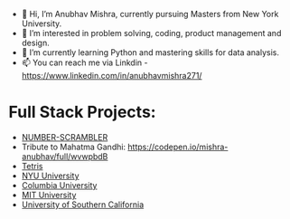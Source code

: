 - 👋 Hi, I’m Anubhav Mishra, currently pursuing Masters from New York University.
- 👀 I’m interested in problem solving, coding, product management and design.
- 🌱 I’m currently learning Python and mastering skills for data analysis.
- 📫 You can reach me via Linkdin - https://www.linkedin.com/in/anubhavmishra271/

 # Full Stack Projects: 

- [NUMBER-SCRAMBLER](https://mishra-anubhav.github.io/Number-Scrambler/)
- Tribute to Mahatma Gandhi: https://codepen.io/mishra-anubhav/full/wvwpbdB
- [Tetris](https://mishra-anubhav.github.io/JavaScript-Tetris/)
- <a href="https://mishra-anubhav.github.io/Universities-Report/university-nyu.html">NYU University</a><br>
- <a href="https://mishra-anubhav.github.io/Universities-Report/University-columbia.html">Columbia University</a><br>
- <a href="https://mishra-anubhav.github.io/Universities-Report/university-mit.html">MIT University</a><br>
- <a href="https://mishra-anubhav.github.io/Universities-Report/university-usc.html">University of Southern California</a><br>


<!---
mishra-anubhav/mishra-anubhav is a ✨ special ✨ repository because its `README.md` (this file) appears on your GitHub profile.
You can click the Preview link to take a look at your changes.
--->
